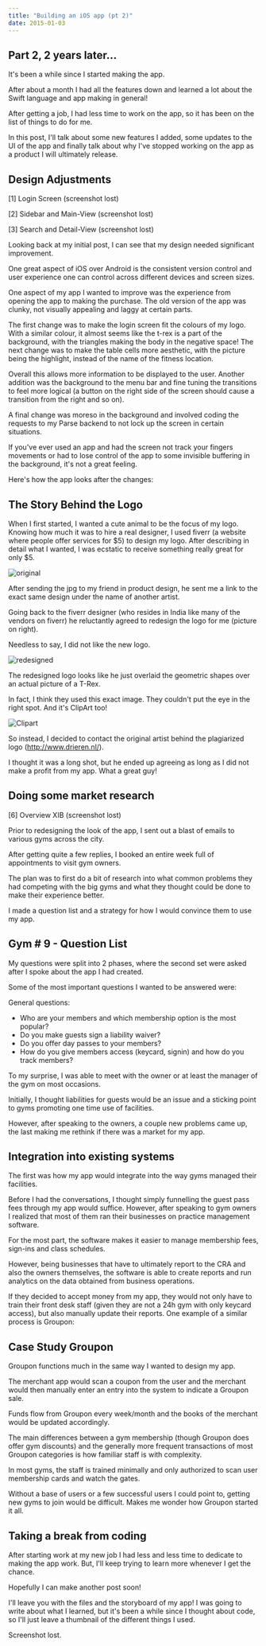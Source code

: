 ```yaml
---
title: "Building an iOS app (pt 2)"
date: 2015-01-03
---
```


## Part 2, 2 years later...

It's been a while since I started making the app.

After about a month I had all the features down and learned a lot about the Swift language and app making in general!

After getting a job, I had less time to work on the app, so it has been on the list of things to do for me.

In this post, I'll talk about some new features I added, some updates to the UI of the app and finally talk about why I've stopped working on the app as a product I will ultimately release.

## Design Adjustments

[1] Login Screen (screenshot lost)

[2] Sidebar and Main-View (screenshot lost)

[3] Search and Detail-View (screenshot lost)

Looking back at my initial post, I can see that my design needed significant improvement.

One great aspect of iOS over Android is the consistent version control and user experience one can control across different devices and screen sizes.

One aspect of my app I wanted to improve was the experience from opening the app to making the purchase. The old version of the app was clunky, not visually appealing and laggy at certain parts.

The first change was to make the login screen fit the colours of my logo. With a similar colour, it almost seems like the t-rex is a part of the background, with the triangles making the body in the negative space! The next change was to make the table cells more aesthetic, with the picture being the highlight, instead of the name of the fitness location.

Overall this allows more information to be displayed to the user. Another addition was the background to the menu bar and fine tuning the transitions to feel more logical (a button on the right side of the screen should cause a transition from the right and so on).

A final change was moreso in the background and involved coding the requests to my Parse backend to not lock up the screen in certain situations.

If you've ever used an app and had the screen not track your fingers movements or had to lose control of the app to some invisible buffering in the background, it's not a great feeling. 

Here's how the app looks after the changes:

## The Story Behind the Logo

When I first started, I wanted a cute animal to be the focus of my logo. Knowing how much it was to hire a real designer, I used fiverr (a website where people offer services for $5) to design my logo. After describing in detail what I wanted, I was ecstatic to receive something really great for only $5.

![original](https://user-images.githubusercontent.com/52545545/205410260-400bbebf-1ce7-45da-8771-817ce92de90a.jpg "The initial plagiarized work")

After sending the jpg to my friend in product design, he sent me a link to the exact same design under the name of another artist.

Going back to the fiverr designer (who resides in India like many of the vendors on fiverr) he reluctantly agreed to redesign the logo for me (picture on right).

Needless to say, I did not like the new logo.

![redesigned](https://user-images.githubusercontent.com/52545545/205410457-392c00ff-7efc-417a-bb9e-797c74eeeea5.png "the re-designed logo")

The redesigned logo looks like he just overlaid the geometric shapes over an actual picture of a T-Rex.

In fact, I think they used this exact image. They couldn't put the eye in the right spot. And it's ClipArt too!

![Clipart](https://user-images.githubusercontent.com/52545545/205410761-d201c1ad-32e3-4c8f-8039-b4fc558d4461.png)

So instead, I decided to contact the original artist behind the plagiarized logo (http://www.drieren.nl/).

I thought it was a long shot, but he ended up agreeing as long as I did not make a profit from my app. What a great guy!

## Doing some market research

[6] Overview XIB (screenshot lost)

Prior to redesigning the look of the app, I sent out a blast of emails to various gyms across the city.

After getting quite a few replies, I booked an entire week full of appointments to visit gym owners.

The plan was to first do a bit of research into what common problems they had competing with the big gyms and what they thought could be done to make their experience better.

I made a question list and a strategy for how I would convince them to use my app.

## Gym # 9 - Question List

My questions were split into 2 phases, where the second set were asked after I spoke about the app I had created. 

Some of the most important questions I wanted to be answered were:

General questions:
- Who are your members and which membership option is the most popular?
- Do you make guests sign a liability waiver?
- Do you offer day passes to your members?
- How do you give members access (keycard, signin) and how do you track members?

To my surprise, I was able to meet with the owner or at least the manager of the gym on most occasions.

Initially, I thought liabilities for guests would be an issue and a sticking point to gyms promoting one time use of facilities.

However, after speaking to the owners, a couple new problems came up, the last making me rethink if there was a market for my app.

## Integration into existing systems

The first was how my app would integrate into the way gyms managed their facilities.

Before I had the conversations, I thought simply funnelling the guest pass fees through my app would suffice. However, after speaking to gym owners I realized that most of them ran their businesses on practice management software.

For the most part, the software makes it easier to manage membership fees, sign-ins and class schedules.

However, being businesses that have to ultimately report to the CRA and also the owners themselves, the software is able to create reports and run analytics on the data obtained from business operations.

If they decided to accept money from my app, they would not only have to train their front desk staff (given they are not a 24h gym with only keycard access), but also manually update their reports. One example of a similar process is Groupon:

## Case Study Groupon

Groupon functions much in the same way I wanted to design my app.

The merchant app would scan a coupon from the user and the merchant would then manually enter an entry into the system to indicate a Groupon sale.

Funds flow from Groupon every week/month and the books of the merchant would be updated accordingly.

The main differences between a gym membership (though Groupon does offer gym discounts) and the generally more frequent transactions of most Groupon categories is how familiar staff is with complexity.

In most gyms, the staff is trained minimally and only authorized to scan user membership cards and watch the gates.

Without a base of users or a few successful users I could point to, getting new gyms to join would be difficult. Makes me wonder how Groupon started it all.

## Taking a break from coding

After starting work at my new job I had less and less time to dedicate to making the app work. But, I'll keep trying to learn more whenever I get the chance.

Hopefully I can make another post soon!

I'll leave you with the files and the storyboard of my app! I was going to write about what I learned, but it's been a while since I thought about code, so I'll just leave a thumbnail of the different things I used.

Screenshot lost.
